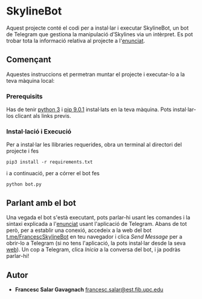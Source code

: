 # SkylineBot

Aquest projecte conté el codi per a instal·lar i executar SkylineBot, un bot de Telegram que gestiona la manipulació d’Skylines via un intèrpret. Es pot trobar tota la informació relativa al projecte a l'[enunciat](https://gebakx.github.io/SkylineBot/).

## Començant

Aquestes instruccions et permetran muntar el projecte i executar-lo a la teva màquina local:


### Prerequisits

Has de tenir [python 3](https://www.python.org/downloads/) i [pip 9.0.1](https://pip.pypa.io/en/stable/installing/) instal·lats en la teva màquina. Pots instal·lar-los clicant als links previs.

### Instal·lació i Execució

Per a instal·lar les llibraries requerides, obra un terminal al directori del projecte i fes

```
pip3 install -r requirements.txt
```

i a continuació, per a córrer el bot fes 

```
python bot.py
```

## Parlant amb el bot

Una vegada el bot s'està executant, pots parlar-hi usant les comandes i la sintaxi explicada a l'[enunciat](https://gebakx.github.io/SkylineBot/) usant l'aplicació de Telegram. Abans  de tot però, per a establir una conexió, accedeix a la web del bot [t.me/FrancescSkylineBot](https://t.me/FrancescSkylineBot) en teu navegador i clica _Send Message_ per a obrir-lo a Telegram (si no tens l'aplicació, la pots instal·lar desde la seva [web](https://telegram.org)). Un cop a Telegram, clica _Inicia_ a la conversa del bot, i ja podràs parlar-hi!

## Autor

* **Francesc Salar Gavagnach** [francesc.salar@est.fib.upc.edu](mailto:rfrancesc.salar@est.fib.upc.edu)
